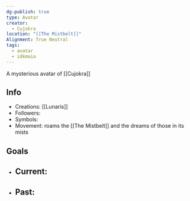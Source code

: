 ```yaml
---
dg-publish: true
type: Avatar
creator:
  - Cujokra
location: "[[The Mistbelt]]"
Alignment: True Neutral
tags:
  - avatar
  - idkmaia
---
```

A mysterious avatar of [[Cujokra]]
## Info
- Creations: [[Lunaris]]
- Followers: 
- Symbols: 
- Movement: roams the [[The Mistbelt]] and the dreams of those in its mists

## Goals
- Current:
	- 
- Past:
	- 